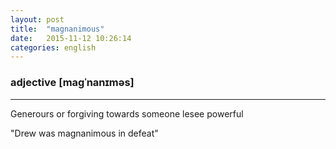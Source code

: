 ```yaml
---
layout: post
title:  "magnanimous"
date:   2015-11-12 10:26:14
categories: english
---
```

### adjective [maɡˈnanɪməs]
-----------

Generours or forgiving towards someone lesee powerful


"Drew was magnanimous in defeat"

